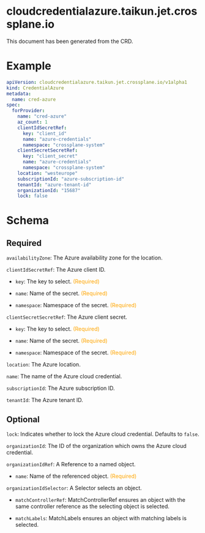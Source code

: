 
cloudcredentialazure.taikun.jet.crossplane.io
=============================================


This document has been generated from the CRD.
  

# Example


```yaml
apiVersion: cloudcredentialazure.taikun.jet.crossplane.io/v1alpha1
kind: CredentialAzure
metadata:
  name: cred-azure
spec:
  forProvider:
    name: "cred-azure"
    az_count: 1
    clientIdSecretRef:
      key: "client_id"
      name: "azure-credentials"
      namespace: "crossplane-system"
    clientSecretSecretRef:
      key: "client_secret"
      name: "azure-credentials"
      namespace: "crossplane-system"
    location: "westeurope"
    subscriptionId: "azure-subscription-id"
    tenantId: "azure-tenant-id"
    organizationId: "15687"
    lock: false

```  

# Schema
  

## Required
  
`availabilityZone`: The Azure availability zone for the location.
  
`clientIdSecretRef`: The Azure client ID.

* `key`: The key to select.<font color="orange"> (Required)</font>  

* `name`: Name of the secret.<font color="orange"> (Required)</font>  

* `namespace`: Namespace of the secret.<font color="orange"> (Required)</font>  
  
`clientSecretSecretRef`: The Azure client secret.

* `key`: The key to select.<font color="orange"> (Required)</font>  

* `name`: Name of the secret.<font color="orange"> (Required)</font>  

* `namespace`: Namespace of the secret.<font color="orange"> (Required)</font>  
  
`location`: The Azure location.
  
`name`: The name of the Azure cloud credential.
  
`subscriptionId`: The Azure subscription ID.
  
`tenantId`: The Azure tenant ID.
  

## Optional
  
`lock`: Indicates whether to lock the Azure cloud credential. Defaults to `false`.
  
`organizationId`: The ID of the organization which owns the Azure cloud credential.
  
`organizationIdRef`: A Reference to a named object.

* `name`: Name of the referenced object.<font color="orange"> (Required)</font>  
  
`organizationIdSelector`: A Selector selects an object.

* `matchControllerRef`: MatchControllerRef ensures an object with the same controller reference as the selecting object is selected.  

* `matchLabels`: MatchLabels ensures an object with matching labels is selected.  
  
